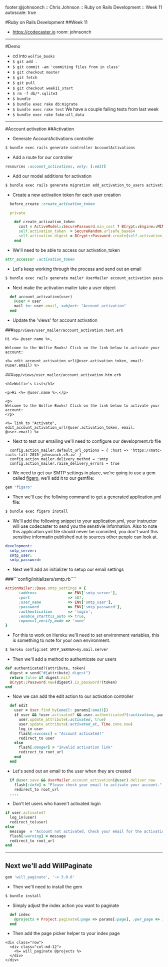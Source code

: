 footer:@johnsonch :: Chris Johnson :: Ruby on Rails Development :: Week 11
autoscale: true

#Ruby on Rails Development
##Week 11

* https://codecaster.io room: johnsonch

---
#Demo
* cd into ```wolfie_books```
* ```$ git add . ```
* ```$ git commit -am 'commiting files from in class'```
* ```$ git checkout master```
* ```$ git fetch```
* ```$ git pull ```
* ```$ git checkout week11_start```
* ```$ rm -f db/*.sqlite3```
* ```$ bundle```
* ```$ bundle exec rake db:migrate```
* ```$ bundle exec rake test``` We have a  couple failing tests from last week
* ```$ bundle exec rake fake:all_data```

---
#Account activation
##Activation

* Generate AccountActivations controller

```bash
$ bundle exec rails generate controller AccountActivations
```

* Add a route for our controller

```ruby
resources :account_activations, only: [:edit]
```

* Add our model additions for activation

```bash
$ bundle exec rails generate migration add_activation_to_users activation_digest:string activated:boolean activated_at:datetime
```

* Create a new activation token for each user creation

```ruby
  before_create :create_activation_token

  private

    def create_activation_token
      cost = ActiveModel::SecurePassword.min_cost ? BCrypt::Engine::MIN_COST : BCrypt::Engine.cost
      self.activation_token  = SecureRandom.urlsafe_base64
      self.activation_digest = BCrypt::Password.create(self.activation_token, cost: cost)
    end
```

* We'll need to be able to access our activation_token

```ruby
attr_accessor :activation_token
```

* Let's keep working through the process and send out an email

```bash
$ bundle exec rails generate mailer UserMailer account_activation password_reset
```

* Next make the activation mailer take a user object

```ruby
  def account_activation(user)
    @user = user
    mail to: user.email, subject: "Account activation"
  end
```

* Update the 'views' for account activation

###```app/views/user_mailer/account_activation.text.erb```


```erb
Hi <%= @user.name %>,

Welcome to the Wolfie Books! Click on the link below to activate your account:

<%= edit_account_activation_url(@user.activation_token, email: @user.email) %>
```

###```app/views/user_mailer/account_activation.htm.erb ```

```
<h1>Wolfie's List</h1>

<p>Hi <%= @user.name %>,</p>

<p>
Welcome to the Wolfie Books! Click on the link below to activate your account:
</p>

<%= link_to "Activate", edit_account_activation_url(@user.activation_token, email: @user.email) %>
```

* Next to test our emailing we'll need to configure our development.rb file

```
  config.action_mailer.default_url_options = { :host => 'https://matc-rails-fall-2015-johnsonch.c9.io' }
  config.action_mailer.delivery_method = :smtp
  config.action_mailer.raise_delivery_errors = true
```

* We need to get our SMTP settings in place, we're going to use a gem called [figaro](https://github.com/laserlemon/figaro), we'll add it to our gemfile:

```ruby
gem "figaro"
```

* Then we'll use the follwing command to get a generated application.yml file:

```bash
$ bundle exec figaro install
```

* We'll add the following snippet to your application.yml, your instructor will use codecaster to send you the senstivie information. Also to note this application.yml file should never be commited, you don't want this sensitive informatin published out to sources other people can look at.

```yaml
development:
  smtp_server:
  smtp_user:
  smtp_password:
```

* Next we'll add an initializer to setup our email settings

###```config/initializers/smtp.rb````

```ruby
ActionMailer::Base.smtp_settings = {
      :address              => ENV['smtp_server'],
      :port                 => 587,
      :user_name            => ENV['smtp_user'],
      :password             => ENV['smtp_password'],
      :authentication       => 'login',
      :enable_starttls_auto => true,
      :openssl_verify_mode => 'none'
}
```

* For this to work on Heroku we'll need to set environment variables, this is something to note for your own environment.

```bash
$ heroku config:set SMTP_SERVER=my.mail.server
```


* Then we'll add a method to authenticate our users

```ruby
def authenticated?(attribute, token)
  digest = send("#{attribute}_digest")
  return false if digest.nil?
  BCrypt::Password.new(digest).is_password?(token)
end
```

* Now we can add the edit action to our activation controller

```ruby
  def edit
    user = User.find_by(email: params[:email])
    if user && !user.activated? && user.authenticated?(:activation, params[:id])
      user.update_attribute(:activated, true)
      user.update_attribute(:activated_at, Time.zone.now)
      log_in user
      flash[:success] = "Account activated!"
      redirect_to user
    else
      flash[:danger] = "Invalid activation link"
      redirect_to root_url
    end
  end
```
* Let's send out an email to the user when they are created

```ruby
  if @user.save && UserMailer.account_activation(@user).deliver_now
    flash[:info] = "Please check your email to activate your account."
    redirect_to root_url
  ....
```

* Don't let users who haven't activated login

```ruby
if user.activated?
  log_in(user)
  redirect_to(user)
else
  message  = "Account not activated. Check your email for the activation link."
  flash[:warning] = message
  redirect_to root_url
end
```

---
## Next we'll add WillPaginate

```ruby
gem 'will_paginate', '~> 3.0.6'
```

* Then we'll need to install the gem

```bash
$ bundle install
```

* Simply adjust the index action you want to paginate

```ruby
  def index
    @projects = Project.paginate(:page => params[:page], :per_page => 10)
  end
```

* Then add the page picker helper to your index page

```erb
<div class="row">
  <div class="col-md-12">
    <%= will_paginate @projects %>
  </div>
</div>
```
